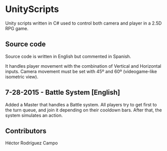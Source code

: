 # UnityScripts
Unity scripts written in C# used to control both camera and player in a 2.5D RPG game.

Source code
-----------
Source code is written in English but commented in Spanish.

It handles player movement with the combination of Vertical and Horizontal inputs.
Camera movement must be set with 45º and 60º (videogame-like isometric view).

7-28-2015 - Battle System [English]
-----------
Added a Master that handles a Battle system. All players try to get first to the turn queue, and join it depending on their cooldown bars. After that, the system simulates an action.

Contributors
-----------
Héctor Rodríguez Campo
